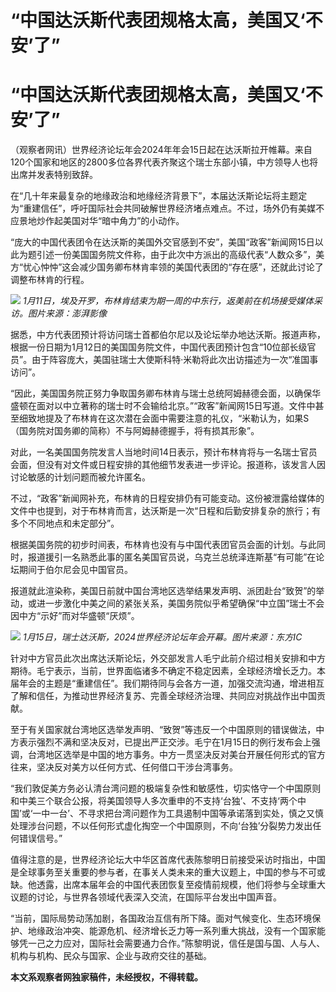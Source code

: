 # “中国达沃斯代表团规格太高，美国又‘不安’了”

# “中国达沃斯代表团规格太高，美国又‘不安’了”

（观察者网讯）世界经济论坛年会2024年年会15日起在达沃斯拉开帷幕。来自120个国家和地区的2800多位各界代表齐聚这个瑞士东部小镇，中方领导人也将出席并发表特别致辞。

在“几十年来最复杂的地缘政治和地缘经济背景下”，本届达沃斯论坛将主题定为“重建信任”，呼吁国际社会共同破解世界经济堵点难点。不过，场外仍有美媒不应景地炒作起美国对华“暗中角力”的小动作。

“庞大的中国代表团令在达沃斯的美国外交官感到不安”，美国“政客”新闻网15日以此为题引述一份美国国务院文件称，由于此次中方派出的高级代表“人数众多”，美方“忧心忡忡”这会减少国务卿布林肯率领的美国代表团的“存在感”，还就此讨论了调整布林肯的行程。

![](https://inews.gtimg.com/om_bt/OdJBtLrhKXJYe6HGaC_gp5ohZ2FRjjTSldcWmjo8_lWQUAA/1000)
_1月11日，埃及开罗，布林肯结束为期一周的中东行，返美前在机场接受媒体采访。图片来源：澎湃影像_

据悉，中方代表团预计将访问瑞士首都伯尔尼以及论坛举办地达沃斯。报道声称，根据一份日期为1月12日的美国国务院文件，中国代表团预计包含“10位部长级官员”。由于阵容庞大，美国驻瑞士大使斯科特·米勒将此次出访描述为一次“准国事访问”。

“因此，美国国务院正努力争取国务卿布林肯与瑞士总统阿姆赫德会面，以确保华盛顿在面对以中立著称的瑞士时不会输给北京。”“政客”新闻网15日写道。文件中甚至细致地提及了布林肯在这次潜在会面中需要注意的礼仪，“米勒认为，如果S（国务院对国务卿的简称）不与阿姆赫德握手，将有损其形象”。

对此，一名美国国务院发言人当地时间14日表示，预计布林肯将与一名瑞士官员会面，但没有对文件或日程安排的其他细节发表进一步评论。报道称，该发言人因讨论敏感的计划问题而被允许匿名。

不过，“政客”新闻网补充，布林肯的日程安排仍有可能变动。这份被泄露给媒体的文件中也提到，对于布林肯而言，达沃斯是一次“日程和后勤安排复杂的旅行；有多个不同地点和未定部分”。

根据美国务院的初步时间表，布林肯也没有与中国代表团官员会面的计划。与此同时，报道援引一名熟悉此事的匿名美国官员说，乌克兰总统泽连斯基“有可能”在论坛期间于伯尔尼会见中国官员。

报道就此渲染称，美国日前就中国台湾地区选举结果发声明、派团赴台“致贺”的举动，或进一步激化中美之间的紧张关系，美国务院似乎希望确保“中立国”瑞士不会因中方“示好”而对华盛顿“厌烦”。

![](https://inews.gtimg.com/om_bt/OiYfl-K4uxdcp2TANEjpSnJz6W4-H3D_yZxIs5dhNs6qUAA/1000)
_1月15日，瑞士达沃斯，2024世界经济论坛年会开幕。图片来源：东方IC_

针对中方官员此次出席达沃斯论坛，外交部发言人毛宁此前介绍过相关安排和中方期待。毛宁表示，当前，世界面临诸多不确定不稳定因素，全球经济增长乏力。本届年会的主题是“重建信任”。我们期待同与会各方一道，加强交流沟通，增进相互了解和信任，为推动世界经济复苏、完善全球经济治理、共同应对挑战作出中国贡献。

至于有关国家就台湾地区选举发声明、“致贺”等违反一个中国原则的错误做法，中方表示强烈不满和坚决反对，已提出严正交涉。毛宁在1月15日的例行发布会上强调，台湾地区选举是中国的地方事务。中方一贯坚决反对美台开展任何形式的官方往来，坚决反对美方以任何方式、任何借口干涉台湾事务。

“我们敦促美方务必认清台湾问题的极端复杂性和敏感性，切实恪守一个中国原则和中美三个联合公报，将美国领导人多次重申的不支持‘台独’、不支持‘两个中国’或‘一中一台’、不寻求把台湾问题作为工具遏制中国等承诺落到实处，慎之又慎处理涉台问题，不以任何形式虚化掏空一个中国原则，不向‘台独’分裂势力发出任何错误信号。”

值得注意的是，世界经济论坛大中华区首席代表陈黎明日前接受采访时指出，中国是全球事务至关重要的参与者，在事关人类未来的重大议题上，中国的参与不可或缺。他透露，出席本届年会的中国代表团恢复至疫情前规模，他们将参与全球重大议题的讨论，与世界各领域代表深入交流，在国际平台发出中国声音。

“当前，国际局势动荡加剧，各国政治互信有所下降。面对气候变化、生态环境保护、地缘政治冲突、能源危机、经济增长乏力等一系列重大挑战，没有一个国家能够凭一己之力应对，国际社会需要通力合作。”陈黎明说，信任是国与国、人与人、机构与机构、民众与国家、企业与政府交往的基础。

**本文系观察者网独家稿件，未经授权，不得转载。**

